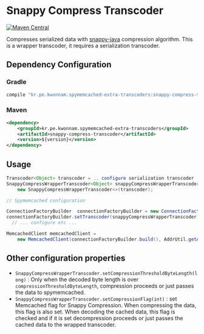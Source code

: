 # Snappy Compress Transcoder
[![Maven Central](https://maven-badges.herokuapp.com/maven-central/kr.pe.kwonnam.spymemcached-extra-transcoders/snappy-compress-transcoder/badge.svg)](https://maven-badges.herokuapp.com/maven-central/kr.pe.kwonnam.spymemcached-extra-transcoders/snappy-compress-transcoder)

Compresses serialized data with [snappy-java](https://github.com/xerial/snappy-java) compression algorithm.
This is a wrapper transcoder, it requires a serialization transcoder.

## Dependency Configuration
### Gradle
```groovy
compile "kr.pe.kwonnam.spymemcached-extra-transcoders:snappy-compress-transcoder:${version}"
```

### Maven
```xml
<dependency>
    <groupId>kr.pe.kwonnam.spymemcached-extra-transcoders</groupId>
    <artifactId>snappy-compress-transcoder</artifactId>
    <version>${version}</version>
</dependency>
```

## Usage
```java
Transcoder<Object> transcoder = .. configure serialization transcoder ..;
SnappyCompressWrapperTranscoder<Object> snappyCompressWrapperTranscoder = 
    new SnappyCompressWrapperTranscoder<>(transcoder);

// Spymemcached configuration

ConnectionFactoryBuilder  connectionFactoryBuilder = new ConnectionFactoryBuilder();
connectionFactoryBuilder.setTranscoder(snappyCompressWrapperTranscoder);
  // ... configure etc ...

MemcachedClient memcachedClient = 
    new MemcachedClient(connectionFactoryBuilder.build(), AddrUtil.getAddresses("memcachedhost:port"));
```


## Other configuration properties
* `SnappyCompressWrapperTranscoder.setCompressionThresholdByteLength(long)` : Only when the decoded byte length is over `compressionThresholdByteLength`, compression proceeds or just passes the data to spymemcached.
* `SnappyCompressWrapperTranscoder.setCompressionFlag(int)` : set Memcached flag for Snappy Compression. When compressing the data, this flag is also set. When decoding the cached data, this flag is checked and if it is set decompression proceeds or just passes the cached data to the wrapped transcoder.
